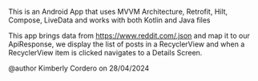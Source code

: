 This is an Android App that uses MVVM Architecture, Retrofit, Hilt, Compose, LiveData and works with both Kotlin and Java files

This app brings data from https://www.reddit.com/.json and map it to our ApiResponse, we display the list of posts in a RecyclerView and when a RecyclerView item is clicked navigates to a Details Screen.


@author Kimberly Cordero on 28/04/2024
